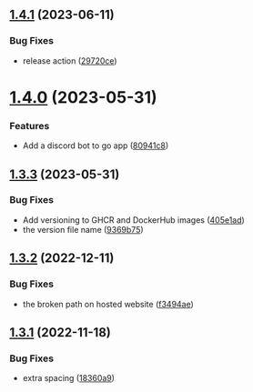 ## [1.4.1](https://github.com/Pradumnasaraf/DevOps/compare/v1.4.0...v1.4.1) (2023-06-11)


### Bug Fixes

* release action ([29720ce](https://github.com/Pradumnasaraf/DevOps/commit/29720cef1b86800613e7d18e6b82546700fbd4f7))



# [1.4.0](https://github.com/Pradumnasaraf/DevOps/compare/v1.3.3...v1.4.0) (2023-05-31)


### Features

* Add a discord bot to go app ([80941c8](https://github.com/Pradumnasaraf/DevOps/commit/80941c86ced3e40aaef379b6ca762938b16be111))



## [1.3.3](https://github.com/Pradumnasaraf/DevOps/compare/v1.3.2...v1.3.3) (2023-05-31)


### Bug Fixes

* Add versioning to GHCR and DockerHub images ([405e1ad](https://github.com/Pradumnasaraf/DevOps/commit/405e1adc80168ecf03282500bf7c0de18cb466f4))
* the version file name ([9369b75](https://github.com/Pradumnasaraf/DevOps/commit/9369b75d4f74fae2c84208db49cef669c97e1f30))



## [1.3.2](https://github.com/Pradumnasaraf/DevOps/compare/v1.3.1...v1.3.2) (2022-12-11)


### Bug Fixes

* the broken path on hosted website ([f3494ae](https://github.com/Pradumnasaraf/DevOps/commit/f3494ae339ecc1473387942dfbc9862624c70c7a))



## [1.3.1](https://github.com/Pradumnasaraf/DevOps/compare/v0.1.0...v1.3.1) (2022-11-18)


### Bug Fixes

* extra spacing ([18360a9](https://github.com/Pradumnasaraf/DevOps/commit/18360a9b9371aeb78ff22bbb92443520d5dd2365))



